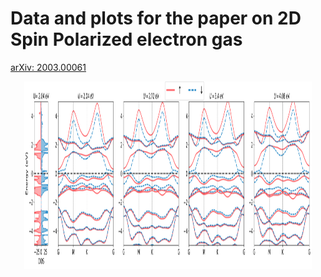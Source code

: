 # Data and plots for the paper on 2D Spin Polarized electron gas

[arXiv: 2003.00061](https://arxiv.org/abs/2003.00061)

<p align="center">
  <img width="460" height="300" src="/figs/U-depedence.png">
</p>